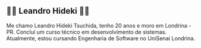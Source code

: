 ## 👨‍💻​​ Leandro Hideki 👨‍💻​​

Me chamo Leandro Hideki Tsuchida, tenho 20 anos e moro em Londrina - PR. Concluí um curso técnico em desenvolvimento de sistemas. Atualmente, estou cursando Engenharia de Software no UniSenai Londrina.
